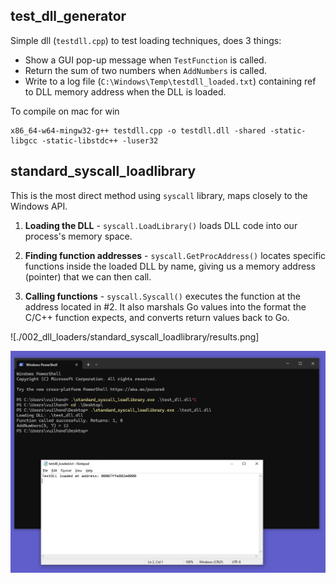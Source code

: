## test_dll_generator
Simple dll (`testdll.cpp`) to test loading techniques, does 3 things:
- Show a GUI pop-up message when `TestFunction` is called.
- Return the sum of two numbers when `AddNumbers` is called.
- Write to a log file (`C:\Windows\Temp\testdll_loaded.txt`) containing ref to DLL memory address when the DLL is loaded.

To compile on mac for win
```shell
x86_64-w64-mingw32-g++ testdll.cpp -o testdll.dll -shared -static-libgcc -static-libstdc++ -luser32
```


## standard_syscall_loadlibrary

This is the most direct method using `syscall` library, maps closely to the Windows API.

1. **Loading the DLL** - `syscall.LoadLibrary()` loads DLL code into our process's memory space. 

2. **Finding function addresses** - `syscall.GetProcAddress()` locates specific functions inside the loaded DLL by name, giving us a memory address (pointer) that we can then call.

3. **Calling functions** - `syscall.Syscall()` executes the function at the address located in #2. It also marshals Go values into the format the C/C++ function expects, and converts return values back to Go.

![./002_dll_loaders/standard_syscall_loadlibrary/results.png]

![syscall results](./002_dll_loaders/standard_syscall_loadlibrary/results.png)
